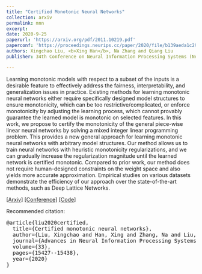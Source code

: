 ```yaml
---
title: "Certified Monotonic Neural Networks"
collection: arxiv
permalink: mnn
excerpt: 
date: 2020-9-25
paperurl: 'https://arxiv.org/pdf/2011.10219.pdf'
paperconf: 'https://proceedings.neurips.cc/paper/2020/file/b139aeda1c2914e3b579aafd3ceeb1bd-Paper.pdf'
authors: Xingchao Liu, <b>Xing Han</b>, Na Zhang and Qiang Liu
publisher: 34th Conference on Neural Information Processing Systems (NeurIPS 2020).

---
```

Learning monotonic models with respect to a subset of the inputs is a desirable feature to effectively address the fairness, interpretability, and generalization issues in practice. Existing methods for learning monotonic neural networks either require specifically designed model structures to ensure monotonicity, which can be too restrictive/complicated, or enforce monotonicity by adjusting the learning process, which cannot provably guarantee the learned model is monotonic on selected features. In this work, we propose to certify the monotonicity of the general piece-wise linear neural networks by solving a mixed integer linear programming problem. This provides a new general approach for learning monotonic neural networks with arbitrary model structures. Our method allows us to train neural networks with heuristic monotonicity regularizations, and we can gradually increase the regularization magnitude until the learned network is certified monotonic. Compared to prior work, our method does not require human-designed constraints on the weight space and also yields more accurate approximation. Empirical studies on various datasets demonstrate the efficiency of our approach over the state-of-the-art methods, such as Deep Lattice Networks.


[[Arxiv]](https://arxiv.org/pdf/2011.10219.pdf) [[Conference]](https://proceedings.neurips.cc/paper/2020/file/b139aeda1c2914e3b579aafd3ceeb1bd-Paper.pdf) [[Code]](https://github.com/gnobitab/CertifiedMonotonicNetwork)

Recommended citation:
<pre>
@article{liu2020certified,
  title={Certified monotonic neural networks},
  author={Liu, Xingchao and Han, Xing and Zhang, Na and Liu, Qiang},
  journal={Advances in Neural Information Processing Systems},
  volume={33},
  pages={15427--15438},
  year={2020}
}
</pre>